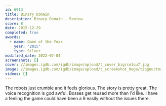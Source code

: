 ```yaml
---
id: 6913
title: Binary Domain
description: Binary Domain - Review
score: 8
date: 2015-12-29
completed: true
awards:
  - name: Game of the Year
    year: "2015"
    type: Silver
modified_date: 2022-07-04
screenshots: []
cover: //images.igdb.com/igdb/image/upload/t_cover_big/co1qu7.jpg
image: //images.igdb.com/igdb/image/upload/t_screenshot_huge/t2qgnuctnayd7biybkcj.jpg
videos: []
---
```

The robots just crumble and it feels glorious. The story is pretty great. The voice recognition is god awful. Bosses get reused more than I'd like. I have a feeling the game could have been a 9 easily without the issues there.